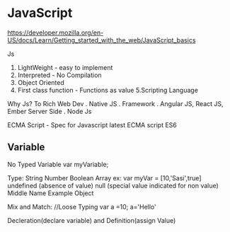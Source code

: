 # JavaScript
https://developer.mozilla.org/en-US/docs/Learn/Getting_started_with_the_web/JavaScript_basics

Js
1. LightWeight - easy to implement
2. Interpreted -  No Compilation
3. Object Oriented 
4. First class function - Functions as value
5.Scripting Language

Why Js?
To Rich Web Dev
  . Native JS
  . Framework
  . Angular JS, React JS, Ember
Server Side
 . Node Js

ECMA Script - Spec for Javascript
latest ECMA script ES6

Variable
------
No Typed Variable
var myVariable;

Type:
String
Number
Boolean
Array ex: var myVar = [10,'Sasi',true]
undefined (absence of value)
null (special value indicated for non value) Middle Name Example
Object

Mix and Match: //Loose Typing
var a =10;
a='Hello'

Decleration(declare variable) and Definition(assign Value)

